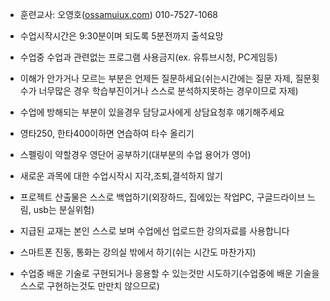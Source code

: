 - 훈련교사: 오영호([ossamuiux.com](http://ossamuiux.com)) 010-7527-1068

- 수업시작시간은 9:30분이며 되도록 5분전까지 출석요망

- 수업중 수업과 관련없는 프로그램 사용금지(ex. 유튜브시청, PC게임등)

- 이해가 안가거나 모르는 부분은 언제든 질문하세요(쉬는시간에는 질문 자제, 질문횟수가 너무많은 경우 학습부진이거나 스스로 분석하지못하는 경우이므로 자제)

- 수업에 방해되는 부분이 있을경우 담당교사에게 상담요청후 얘기해주세요

- 영타250, 한타400이하면 연습하여 타수 올리기

- 스펠링이 약할경우 영단어 공부하기(대부분의 수업 용어가 영어)

- 새로운 과목에 대한 수업시작시 지각,조퇴,결석하지 않기

- 프로젝트 산출물은 스스로 백업하기(외장하드, 집에있는 작업PC, 구글드라이브 느림, usb는 분실위험)

- 지급된 교재는 본인 스스로 보며 수업에선 업로드한 강의자료를 사용합니다

- 스마트폰 진동, 통화는 강의실 밖에서 하기(쉬는 시간도 마찬가지)

- 수업중 배운 기술로 구현되거나 응용할 수 있는것만 시도하기(수업중에 배운 기술을 스스로 구현하는것도 만만치 않으므로)

